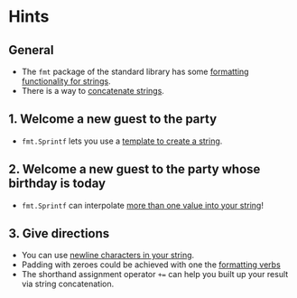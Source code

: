 # Hints

## General

- The `fmt` package of the standard library has some [formatting functionality for strings][fmt-package].
- There is a way to [concatenate strings][string-concatenation].

## 1. Welcome a new guest to the party

- `fmt.Sprintf` lets you use a [template to create a string][sprintf].

## 2. Welcome a new guest to the party whose birthday is today

- `fmt.Sprintf` can interpolate [more than one value into your string][sprintf-multiple-values]!

## 3. Give directions

- You can use [newline characters in your string][string-newline].
- Padding with zeroes could be achieved with one the [formatting verbs][formatting-verbs]
- The shorthand assignment operator `+=` can help you built up your result via string concatenation.

[fmt-package]: https://golang.org/pkg/fmt/
[string-concatenation]: https://golang.org/ref/spec#String_concatenation
[sprintf]: https://pkg.go.dev/fmt#Sprintf
[sprintf-multiple-values]: https://www.geeksforgeeks.org/fmt-sprintf-function-in-golang-with-examples/
[string-newline]: https://yourbasic.org/golang/multiline-string/#interpreted-string-literals
[formatting-verbs]: https://yourbasic.org/golang/fmt-printf-reference-cheat-sheet/#cheat-sheet